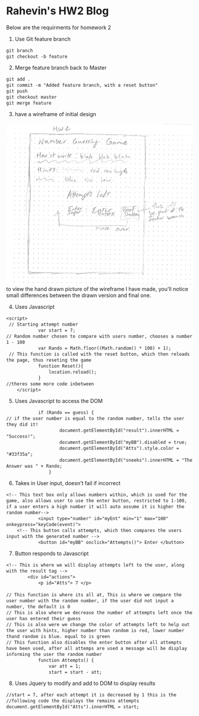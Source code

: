 # Rahevin's HW2 Blog 

Below are the requirments for homework 2

1) Use Git feature branch
```
git branch
git checkout -b feature
```


2) Merge feature branch back to Master
```
git add .
git commit -m "Added feature branch, with a reset button"
git push
git checkout master
git merge feature
```


3) have a wireframe of initial design

![Wireframe of project](wireframe.PNG) to view the hand drawn picture of the wireframe I have made, you'll notice small differences between the drawn version and final one.


4) Uses Javascript
``` 
<script>
 // Starting attempt number
            var start = 7;
// Random number chosen to compare with users number, chooses a number 1 - 100
            var Rando = Math.floor((Math.random() * 100) + 1);
 // This function is called with the reset button, which then reloads the page, thus reseting the game
            function Reset(){
                location.reload();
            }
//theres some more code inbetween
    </script>

```


5) Uses Javascript to access the DOM
```
            if (Rando == guess) {
// if the user number is equal to the random number, tells the user they did it!
                    document.getElementById("result").innerHTML = "Success!";
                    document.getElementById("myBB").disabled = true;
                    document.getElementById("Atts").style.color = "#33f35a";
                    document.getElementById("sneeks").innerHTML = "The Answer was " + Rando;
                }
```                


6) Takes in User input, doesn't fail if incorrect
```
<!-- This text box only allows numbers within, which is used for the game, also allows user to use the enter button, restricted to 1-100, if a user enters a high number it will auto assume it is higher the random number-->
            <input type="number" id="myEnt" min="1" max="100" onkeypress="keyCode(event)">
    <!-- This button calls attempts, which then compares the users input with the generated number -->
            <button id="myBB" onclick="Attempts()"> Enter </button>
```


7) Button responds to Javascript
```
<!-- This is where we will display attempts left to the user, along with the result tag -->
        <div id="actions">
            <p id="Atts"> 7 </p>

// This function is where its all at, This is where we compare the user number with the random number, if the user did not input a number, the default is 0
// This is also where we decrease the number of attempts left once the user has entered their guess
// This is also were we change the color of attempts left to help out the user with hints, higher number than random is red, lower number thand random is blue. equal to is green
// This function also disables the enter button after all attempts have been used, after all attemps are used a message will be display informing the user the random number
            function Attempts() {
                var att = 1;
                start = start - att;              
```


8) Uses Jquery to modify and add to DOM to display results
```
//start = 7, after each attempt it is decreased by 1 this is the 
//following code the displays the remains attempts
document.getElementById("Atts").innerHTML = start;
```
